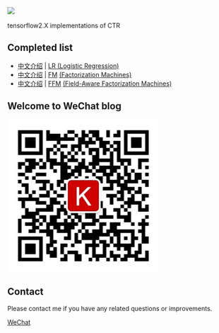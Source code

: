 ![](https://github.com/Hourout/CTR-keras/blob/master/image/logo.png)

tensorflow2.X implementations of CTR


## Completed list
- [中文介绍](https://mp.weixin.qq.com/s/fyMDyisswdZPPSgap-1kjA) | [LR (Logistic Regression)](/CTR/LR.py)
- [中文介绍](https://mp.weixin.qq.com/s/VTE2I3kZNGa4tX92Ttcsfg) | [FM](/CTR/FM.py) [(Factorization Machines)](https://www.csie.ntu.edu.tw/~b97053/paper/Rendle2010FM.pdf)
- [中文介绍](https://mp.weixin.qq.com/s/XtgdQlpcXz-WjyEKSQfemg) | [FFM](/CTR/FFM.py) [(Field-Aware Factorization Machines)](https://www.csie.ntu.edu.tw/~cjlin/papers/ffm.pdf)


## Welcome to WeChat blog
![](/image/keras_wechat.jpg)

## Contact
Please contact me if you have any related questions or improvements.

[WeChat](/image/hourout_wechat.jpg)
